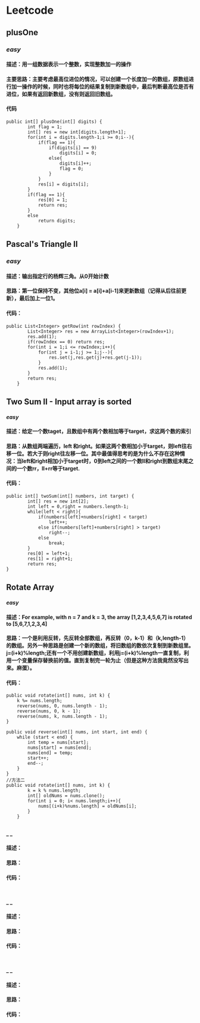 # Leetcode
## plusOne
### _easy_
#### 描述：用一组数据表示一个整数，实现整数加一的操作
#### 主要思路：主要考虑最高位进位的情况，可以创建一个长度加一的数组，原数组进行加一操作的时候，同时也将每位的结果复制到新数组中，最后判断最高位是否有进位，如果有返回新数组，没有则返回旧数组。
#### 代码
```
public int[] plusOne(int[] digits) {
        int flag = 1;
        int[] res = new int[digits.length+1];
        for(int i = digits.length-1;i >= 0;i--){
            if(flag == 1){
                if(digits[i] == 9)
                    digits[i] = 0;
                else{
                    digits[i]++;
                    flag = 0;
                }
            }
            res[i] = digits[i];
        }
        if(flag == 1){
            res[0] = 1;
            return res;
        }
        else
            return digits;
    }
```
## Pascal's Triangle II
### _easy_
#### 描述：输出指定行的杨辉三角。从0开始计数
#### 思路：第一位保持不变，其他位a[i] = a[i]+a[i-1]来更新数组（记得从后往前更新），最后加上一位1。
#### 代码：
```
public List<Integer> getRow(int rowIndex) {
        List<Integer> res = new ArrayList<Integer>(rowIndex+1);
        res.add(1);
        if(rowIndex == 0) return res;
        for(int i = 1;i <= rowIndex;i++){
            for(int j = i-1;j >= 1;j--){
                res.set(j,res.get(j)+res.get(j-1));
            }
            res.add(1);
        }
        return res;
    }
```
## Two Sum II - Input array is sorted
#### _easy_
#### 描述：给定一个数taget，且数组中有两个数相加等于target，求这两个数的索引
#### 思路：从数组两端遍历，left 和right。如果这两个数相加小于target，则left往右移一位。若大于则right往左移一位。其中最值得思考的是为什么不存在这种情况：当left和right相加小于target时，0到left之间的一个数ll和right到数组末尾之间的一个数rr，ll+rr等于target.
#### 代码：
```
public int[] twoSum(int[] numbers, int target) {
        int[] res = new int[2];
        int left = 0,right = numbers.length-1;
        while(left < right){
            if(numbers[left]+numbers[right] < target)
                left++;
            else if(numbers[left]+numbers[right] > target)
                right--;
            else
                break;
        }
        res[0] = left+1;
        res[1] = right+1;
        return res;
}
```
## Rotate Array
#### _easy_
#### 描述：For example, with n = 7 and k = 3, the array [1,2,3,4,5,6,7] is rotated to [5,6,7,1,2,3,4]
#### 思路：一个是利用反转，先反转全部数组，再反转（0，k-1）和（k,length-1）的数组。另外一种思路是创建一个新的数组，将旧数组的数依次复制到新数组里。j=(i+k)%length;还有一个不用创建新数组，利用j=(i+k)%length一直复制，利用一个变量保存替换前的值。直到复制完一轮为止（但是这种方法我竟然没写出来。麻蛋）。
#### 代码：
```
public void rotate(int[] nums, int k) {
    k %= nums.length;
    reverse(nums, 0, nums.length - 1);
    reverse(nums, 0, k - 1);
    reverse(nums, k, nums.length - 1);
}

public void reverse(int[] nums, int start, int end) {
    while (start < end) {
        int temp = nums[start];
        nums[start] = nums[end];
        nums[end] = temp;
        start++;
        end--;
    }
}
//方法二
public void rotate(int[] nums, int k) {
        k = k % nums.length; 
        int[] oldNums = nums.clone();
        for(int i = 0; i< nums.length;i++){
            nums[(i+k)%nums.length] = oldNums[i]; 
        }
    }
```
##
#### _ _
#### 描述：
#### 思路：
#### 代码：
```
```
##
#### _ _
#### 描述：
#### 思路：
#### 代码：
```
```
##
#### _ _
#### 描述：
#### 思路：
#### 代码：
```
```
